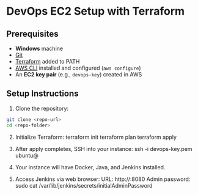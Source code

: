 # DevOps EC2 Setup with Terraform

## Prerequisites

- **Windows** machine  
- [Git](https://git-scm.com/)  
- [Terraform](https://developer.hashicorp.com/terraform/downloads) added to PATH  
- [AWS CLI](https://aws.amazon.com/cli/) installed and configured (`aws configure`)  
- An **EC2 key pair** (e.g., `devops-key`) created in AWS   

## Setup Instructions

1. Clone the repository:

```bash
git clone <repo-url>
cd <repo-folder>
```

2. Initialize Terraform:
terraform init
terraform plan
terraform apply

3. After apply completes, SSH into your instance:
ssh -i devops-key.pem ubuntu@<EC2-Public-IP>

4. Your instance will have Docker, Java, and Jenkins installed.

5. Access Jenkins via web browser:
URL: http://<EC2-Public-IP>:8080 
Admin password: sudo cat /var/lib/jenkins/secrets/initialAdminPassword

